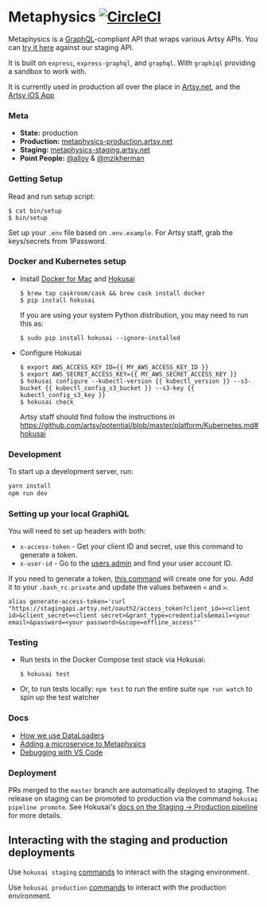 # Metaphysics [![CircleCI](https://circleci.com/gh/artsy/metaphysics.svg?style=svg)](https://circleci.com/gh/artsy/metaphysics)

Metaphysics is a [GraphQL](http://graphql.org)-compliant API that wraps various
Artsy APIs. You can [try it here](https://metaphysics-staging.artsy.net/)
against our staging API.

It is built on `express`, `express-graphql`, and `graphql`. With `graphiql`
providing a sandbox to work with.

It is currently used in production all over the place in
[Artsy.net](http://github.com/artsy/force/), and the
[Artsy iOS App](http://github.com/artsy/eigen)

### Meta

* **State:** production
* **Production:**
  [metaphysics-production.artsy.net](https://metaphysics-production.artsy.net/)
* **Staging:**
  [metaphysics-staging.artsy.net](https://metaphysics-staging.artsy.net/)
* **Point People:** [@alloy](https://github.com/alloy) &
  [@mzikherman](https://github.com/mzikherman)

### Getting Setup

Read and run setup script:

```
$ cat bin/setup
$ bin/setup
```

Set up your `.env` file based on `.env.example`. For Artsy staff, grab the
keys/secrets from 1Password.

### Docker and Kubernetes setup

* Install [Docker for Mac](https://github.com/artsy/hokusai#requirements) and [Hokusai](https://github.com/artsy/hokusai#setup)
  ```
  $ brew tap caskroom/cask && brew cask install docker
  $ pip install hokusai
  ```

  If you are using your system Python distribution, you may need to run this as:
  ```
  $ sudo pip install hokusai --ignore-installed
  ```

* Configure Hokusai
  ```
  $ export AWS_ACCESS_KEY_ID={{ MY_AWS_ACCESS_KEY_ID }}
  $ export AWS_SECRET_ACCESS_KEY={{ MY_AWS_SECRET_ACCESS_KEY }}
  $ hokusai configure --kubectl-version {{ kubectl_version }} --s3-bucket {{ kubectl_config_s3_bucket }} --s3-key {{ kubectl_config_s3_key }}
  $ hokusai check
  ```

  Artsy staff should find follow the instructions in https://github.com/artsy/potential/blob/master/platform/Kubernetes.md#hokusai

### Development

To start up a development server, run:

```sh
yarn install
npm run dev
```

### Setting up your local GraphiQL

You will need to set up headers with both:

* `x-access-token` - Get your client ID and secret, use this command to generate
  a token.
* `x-user-id` - Go to the [users admin](https://admin-staging.artsy.net/users)
  and find your user account ID.

If you need to generate a token,
[this command](https://artsy.slack.com/archives/C02BC3HEJ/p1492126234025615)
will create one for you. Add it to your `.bash_rc.private` and update the values
between `<` and `>`.

    alias generate-access-token='curl "https://stagingapi.artsy.net/oauth2/access_token?client_id=><client id>&client_secret=<client secret>&grant_type=credentials&email=<your email>&password=<your password>&scope=offline_access"'

### Testing

* Run tests in the Docker Compose test stack via Hokusai:
  ```
  $ hokusai test
  ```

* Or, to run tests locally:
  `npm test` to run the entire suite `npm run watch` to spin up the test watcher

### Docs

* [How we use DataLoaders](docs/dataloaders.md)
* [Adding a microservice to Metaphysics](docs/adding_a_new_microservice.md)
* [Debugging with VS Code](docs/debugging_with_vscode.md)

### Deployment

PRs merged to the `master` branch are automatically deployed to staging. The release on staging can be promoted to production via the command `hokusai pipeline promote`.  See Hokusai's [docs on the Staging -> Production pipeline](https://github.com/artsy/hokusai/blob/master/docs/Command_Reference.md#working-with-the-staging---production-pipeline) for more details.

## Interacting with the staging and production deployments

Use `hokusai staging` [commands](https://github.com/artsy/hokusai/blob/master/docs/Command_Reference.md#working-with-the-kubernetes-staging-environment) to interact with the staging environment.

Use `hokusai production` [commands](https://github.com/artsy/hokusai/blob/master/docs/Command_Reference.md#working-with-the-kubernetes-production-environment) to interact with the production environment.

